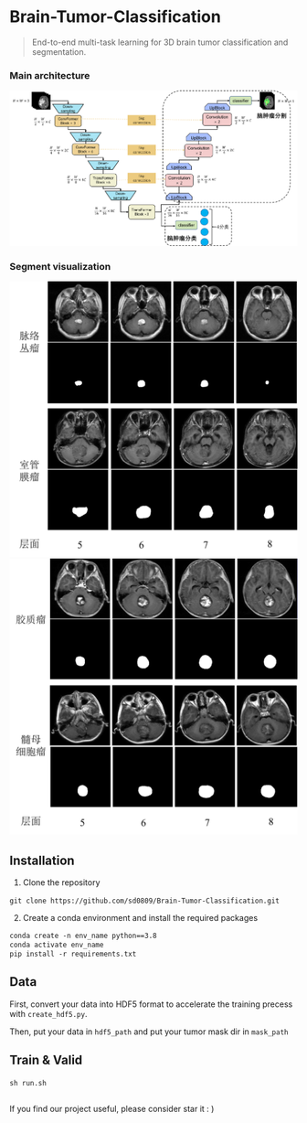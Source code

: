 # Brain-Tumor-Classification
> End-to-end multi-task learning for 3D brain tumor classification and segmentation. 
### Main architecture
![Alt Text](./images/multi-task_learning_UNet.png)
### Segment visualization
![Alt Text](./images/visualize1.png)
![Alt Text](./images/visualize2.png)

## Installation
1. Clone the repository

`git clone https://github.com/sd0809/Brain-Tumor-Classification.git`

2. Create a conda environment and install the required packages

```
conda create -n env_name python==3.8
conda activate env_name
pip install -r requirements.txt
```

## Data
First, convert your data into HDF5 format to accelerate the training precess with `create_hdf5.py`.

Then, put your data in `hdf5_path` and put your tumor mask dir in `mask_path`

## Train & Valid
`sh run.sh`

## 
If you find our project useful, please consider star it  : )